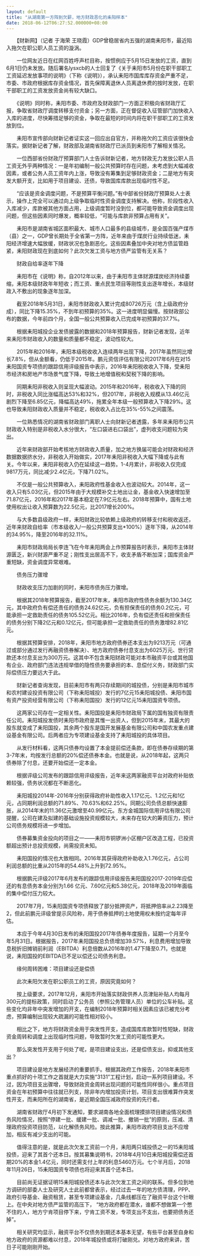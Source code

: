 ```yaml
---
layout: default
title: "从湖南第一方阵到欠薪，地方财政恶化的耒阳样本"
date: 2018-06-12T06:27:52.000000+08:00
---
```


　　【财新网】（记者 于海荣 王晓霞）GDP曾稳居省内五强的湖南耒阳市，最近陷入拖欠在职公职人员工资的漩涡。

　　一位网友近日在红网百姓呼声栏目称，按惯例应于5月15日发放的工资，直到6月1日仍未发放。随后署名lysxcb的人士回复了《关于耒阳市5月份在职干部职工工资延迟发放事项的说明》（下称《说明》），承认耒阳市国库库存资金严重不足，市委、市政府根据库存资金情况，首先保障离退休人员离退休费的按时发放，在职干部职工的工资发放资金尚有较大缺口。

　　《说明》同时称，耒阳市委、市政府及财政部门一方面正积极向省财政厅汇报，争取省财政厅调度转移支付资金；另一方面，正在督促收入征管部门加快收入入库的进度，尽快筹措足够的资金，争取在最短的时间内将在职干部职工的工资发放到位。

　　耒阳市宣传部向财新记者证实这一回应出自官方，并称拖欠的工资应该很快会落实。据财新记者了解，财政部及湖南省财政厅已派员到耒阳市了解相关情况。

　　一位西部省份财政厅预算部门人士告诉财新记者，地方财政无力发放公职人员工资无外乎两种情况：一是年初编制一般公共预算时存在问题，未考虑到大幅减收因素，或者公务人员工资年内上涨，导致没有筹集到足够财政资金；二是地方有突发大额开支，比如用于项目建设、还债，导致国库库款出现临时性不足。

　　“应该是资金调度问题，不是预算平衡问题。”有中部省份财政厅预算处人士表示，操作上完全可以通过向上级争取临时性资金调度支持解决。他称，阶段性收入入库减少，库款被其他方面占用，上级调度暂时没到位，都可能导致资金调度出现问题，但这些因素同时爆发，概率较低，“可能与库款非预算占用有关”。

　　耒阳市是湖南省城区面积最大、城市人口最多的县级城市，是全国百强产煤市（县）之一，GDP曾长期处于全省第一方阵，近年来由于煤炭行业持续低迷，耒阳经济增速大幅放缓，财政状况也急剧恶化。这些因素叠加中央对地方债监管趋紧，耒阳财政现在到底如何？此次欠发工资与地方债严监管有无关系？

　　财政自给率逐年下降

　　耒阳市在《说明》称，自2012年以来，由于耒阳市主体财源煤炭经济持续萎缩，耒阳本级财政年年短收；而工资、重点民生项目等刚性支出逐年增长，本级财政入不敷出的现象逐年加深。

　　截至2018年5月31日，耒阳市财政收入累计完成80726万元（含上级政府分成），同比下降15.35%，不到年初预算的35%。这一进度明显偏慢。按财政部公布的数据，今年前四个月，全国一般公共预算收入已完成年初预算的37.7%。

　　根据耒阳城投企业发债披露的数据和2018年预算报告，财新记者发现，近年来耒阳市财政收入的数量和质量都不稳定，波动性较大。

　　2015年和2016年，耒阳本级税收收入连续两年出现下降，2017年虽然同比增长7.8%，但从金额看，仍低于2015年。鹏元资信评估有限公司2017年6月在对15耒阳国资专项债的跟踪信用评级报告中表示，2016年耒阳税收收入下降，受耒阳市经济和房地产市场景气度下降，导致土地增值税和契税下降的影响。

　　同期耒阳非税收入则呈现大幅波动。2015年和2016年，税收收入下降的同时，非税收入同比涨幅高达53%和32%，但2017年，非税收入规模从13.46亿元剧烈下降至6.85亿元，降幅高达49%，拖累全年本级一般预算收入下降29%。这也导致耒阳财政收入质量并不稳定，税收收入占比在35%-55%之间震荡。

　　一位熟悉情况的湖南省财政部门离职人士向财新记者透露，多年来耒阳市公共财政收入特别是非税收入水分很大，“左口袋进右口袋出”，虚列收支问题较为突出。

　　近年来财政部开始考核地方财政收入质量，加之地方换届可能会对财政和经济数据数据挤水分，非税收入开始做实，2017年耒阳非税收入大幅下降或与此有关。今年以来，耒阳非税收入仍在延续这一趋势。1-4月累计，非税收入仅完成9817万元，同比减少2.4亿元，下降71.02%。

　　不仅是一般公共预算收入，耒阳政府性基金收入也波动较大。2014年，这一收入只有5.03亿元，但2015年由于大规模补交土地出让金，基金收入快速增加至71.87亿元，2016年和2017年基本稳定在7.9亿元左右。2018年预算中，国有土地使用权出让收入预算数为22.5亿元，比2017增长200%。

　　与大多数县级政府一样，耒阳财政比较依赖上级政府的转移支付和税收返还，近年来财政自给率（市本级收入/一般公共预算支出*100%）逐年下降，从2014年的34.95%，降至2016年的32.11%。

　　耒阳市财政局局长李连飞在今年耒阳两会上作预算报告时表示，耒阳市主体财源匮乏，新兴财源严重不足；刚性支出居高不下，收支矛盾不断加深；国库资金严重短缺，资金调度异常艰难。

　　债务压力骤增

　　财政收支压力加剧的同时，耒阳市债务压力骤增。

　　根据其2018年预算报告，截至2017年末，耒阳市政府性债务余额为130.34亿元，其中政府负有偿还责任的债务24.62亿元，负有担保责任的债务0.2亿元，可能承担一定救助责任的债务105.52亿元。相比2016年，负有偿还责任和担保责任的债务分别下降2亿元和0.12亿元，但可能承担一定救助责任的债务激增82.81亿元。

　　根据其预算安排，2018年，耒阳市地方政府债券还本支出为9213万元（可通过或部分通过发行再融资债券解决）、地方政府债券付息支出为6025万元、世行贷款还本付息支出为300万元。这其中不包含耒阳财政可能对本市融资平台或其他国有企业、政府部门违法违规举借的隐性债务要承担的本、息偿付义务，财政部门实际偿债压力要远大于此。

　　财新记者查询发现，目前耒阳市有两只存续期间的城投债，分别是耒阳市城市和农村建设投资有限公司（下称耒阳城投）发行的7亿元15耒阳城投债、耒阳市国有资产投资经营有限公司（下称耒阳国投）发行的12亿元15耒阳国资专项债。

　　这两家公司存在一定相关性。耒阳国投是耒阳市财政局下属的国有独资有限责任公司。耒阳城投发债时耒阳市政府是其惟一出资人，但到2015年末，其最大的股东就变成了耒阳国投，其余两个股东是国开发展基金有限公司和中国农发重点建设基金有限公司。后两者应为专项建设基金支持了耒阳城投的具体项目。

　　从发行材料看，这两只债券均设置了本金提前偿还条款，即在债券存续期的第3-7年末，均按发行总额的20%偿还债券本金。也就是说，从2018年起，这两只债券除了付息，还要开始偿还一定本金。

　　根据评级公司发布的跟踪信用评级报告，近年来这两家融资平台对政府补贴依赖较强，债务状况都在不断恶化。

　　耒阳城投2014年-2016年分别获得政府补助性收入1.17亿元、1.2亿元和1亿元，占同期利润总额的71.89%、70.63%和62.25%。同期公司负债总额快速膨胀，从2014年末的11.36亿元激增至40.99亿元。东方金城国际信用评估有限公司提醒，公司在建及拟建的基础设施投资规模较大，未来存在较大的筹资压力，预计公司债务规模将进一步增加。

　　债券募集资金投向的项目之一——耒阳市铜锣洲小区棚户区改造工程，已投资额超出预计总投资规模，尚需投资未知。

　　耒阳国投的情况也大致相同。2016年其获得政府补助收入1.76亿元，占公司利润总额的比重从2015年的54.48%上升到72.95%。

　　根据鹏元评级2017年6月发布的跟踪信用评级报告耒阳国投2017-2019年应偿还的有息债务本金分别为1.66 亿元、7.60亿元和5.38亿元，2018年及2019年面临的集中偿付压力较大。

　　2017年7月，15耒阳国资专项债释放了部分抵押资产，将抵押倍率从2.23降至2，但此前鹏元评级曾提示风险称，用于债券抵押的土地使用权未按约定每年评估。

　　本应于今年4月30日发布的耒阳国投2017年债券年度报告，延期一个月至今年5月31日。根据报告，2017年耒阳国投总负债增加39.57%，利息费用增加导致息税折旧摊销前利润（EBITDA）利息倍数从2016年的1.47下降至0.71，也就是说，耒阳国投的EBITDA已不足以偿还公司债务利息。

　　缘何周转困难：项目建设还是偿债

　　此次耒阳欠发在职公职员工的工资，原因究竟如何？

　　按上级要求，2017年12月，耒阳市开始落实财政供养人员津贴补贴人均每月300元的提标政策，同时启动了公务员（参照公务管理人员）单位的公车补贴。这些变化均非年中突发增加的开支，在编制2018年预算时相关因素应该已被充分考虑，预算编制出现较大疏漏的可能性相对较小。

　　相比之下，地方将财政资金用于突发性开支，造成国库库款暂时性短缺，财政资金周转和调度上出现临时性问题，导致暂时欠发工资的可能性更大。

　　那么突发性开支用于何处了呢，是项目建设支出，还是偿债支出，抑或其他支出？

　　项目建设是地方发展经济的重要抓手。根据其政府工作报告，2018年耒阳市重点抓好的十项工作之首就是大力实施“3131”工程计划，启动一系列项目建设。不过，因为项目支出骤增，导致财政资金周转出现问题的可能性同样很小。重点项目资金在年初预算中往往就已列支，除非年内增加投资计划，项目支出很难算作突发性开支，而耒阳所在的湖南省，是近期全国压减政府投资的先行者。

　　湖南省财政厅4月初下发通知，要求湖南各地全面梳理摸排项目建设情况和债务风险情况，按照“停建一批、缓建一批、调减一批、撤销一批”的原则，压减、清理政府投资项目防范，以化解债务风险。按此推算，耒阳市政府项目支出不应增加，相反有减少支出的可能。

　　值得注意的是，就是此次欠发工资前一个月，耒阳两只城投债之一的15耒阳城投债，迎来了其首个还本日。按其募集说明书，2018年4月10日耒阳城投需偿还首期20%的本金1.4亿元，同时还需支付上年的利息5460万元。七个半月后，2018年11月26日，15耒阳国资专项债也将迎来其首个还本日。

　　目前尚无证据证明15耒阳城投债还本与此次欠发工资之间的联系。但多位到地方调研的部委人士及研究人士此前都曾表示，经过过去一年的地方债清理，PPP、政府引导基金、融资租赁，甚至专项建设基金，几条线都压在了融资平台这个针眼上。在中央对地方债严监管的高压下， “地方政府都在潜水，谁都不想做第一个憋不住的人，地方宁肯项目停下来，宁肯工资不发，专项支出不支出，也要把债务还掉”。

　　相关研究均显示，融资平台不仅债务到期还本基本无望，有些平台甚至自身和地方政府的资源都难以付息，2018年城投债或将打破刚兑。对地方政府来讲，苦日子可能刚刚开始。

